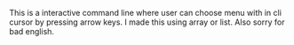 This is a interactive command line where user can choose menu with in cli cursor by pressing arrow keys. 
I made this using array or list.
Also sorry for bad english.
